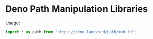 # Deno Path Manipulation Libraries

Usage:

```ts
import * as path from "https://deno.land/std/path/mod.ts";
```
